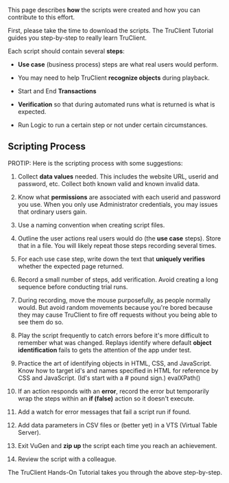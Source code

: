 This page describes **how** the scripts were created and how you can contribute to this effort.

First, please take the time to download the scripts.
The TruClient Tutorial guides you step-by-step to really learn TruClient.

Each script should contain several **steps**:

  * **Use case** (business process) steps are what real users would perform. 
  
  * You may need to help TruClient **recognize objects** during playback.
  
  * Start and End **Transactions**
  
  * **Verification** so that during automated runs what is returned is what is expected.

  * Run Logic to run a certain step or not under certain circumstances.

## <a name="ScriptingProcess"></a> Scripting Process

PROTIP: Here is the scripting process with some suggestions:

1. Collect **data values** needed.
   This includes the website URL, userid and password, etc.
   Collect both known valid and known invalid data.

2. Know what **permissions** are associated with each userid and password you use.
   When you only use Administrator credentials, you may issues that ordinary users gain.

3. Use a naming convention when creating script files.

4. Outline the user actions real users would do (the **use case** steps). 
   Store that in a file.
   You will likely repeat those steps recording several times.

5. For each use case step, write down the text that **uniquely verifies** whether the expected page returned.
   
6. Record a small number of steps, add verification. 
   Avoid creating a long sequence before conducting trial runs. 

7. During recording, move the mouse purposefully, as people normally would.
   But avoid random movements because you're bored
   because they may cause TruClient to fire off requests without you being able to see them do so.

8. Play the script frequently to catch errors before it's more difficult to remember what was changed.
   Replays identify where default **object identification** 
   fails to gets the attention of the app under test.

9. Practice the art of identifying objects in HTML, CSS, and JavaScript.
   Know how to target id's and names specified in HTML for reference by CSS and JavaScript.
   (Id's start with a # pound sign.) evalXPath()
   
10. If an action responds with an **error**, record the error but 
  temporarily wrap the steps within an **if (false)** action
   so it doesn't execute.

11. Add a watch for error messages that fail a script run if found.

12. Add data parameters in CSV files or (better yet) in a VTS (Virtual Table Server).

13. Exit VuGen and **zip up** the script each time you reach an achievement.

14. Review the script with a colleague.

The TruClient Hands-On Tutorial takes you through the above step-by-step.
